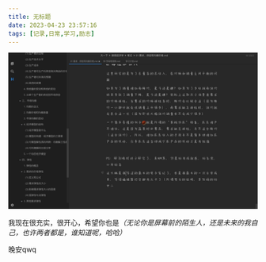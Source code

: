 ```yaml
---
title: 无标题
date: 2023-04-23 23:57:16
tags: [记录,日常,学习,励志]
---
```


![](MarkdownImages/无标题_2023-04-23-/86d0053830178103a9d97ca951c1f55867dae122.jpg)

我现在很充实，很开心，希望你也是<i>（无论你是屏幕前的陌生人，还是未来的我自己，也许两者都是，谁知道呢，哈哈）</i>

晚安qwq
